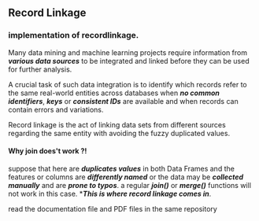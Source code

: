 ## Record Linkage
### implementation of recordlinkage.
Many data mining and machine learning projects require information from ***various data sources*** to be integrated and linked before they can be used for further analysis.

A crucial task of such data integration is to identify which records refer to the same real-world entities across databases when  ***no common identifiers***, ***keys*** or ***consistent IDs*** are available and when records can contain errors and variations.

Record linkage is the act of linking data sets from different sources regarding the same entity with avoiding the fuzzy duplicated values.


#### Why join does't work ?! 

suppose that here are ***duplicates values*** in both Data Frames and the features or columns are ***differently named*** or the data may be ***collected manually*** and are ***prone to typos***. a regular ***join()*** or ***merge()*** functions will not work in this case. ****This is where record linkage comes in***. 

read the documentation file and PDF files in the same repository
